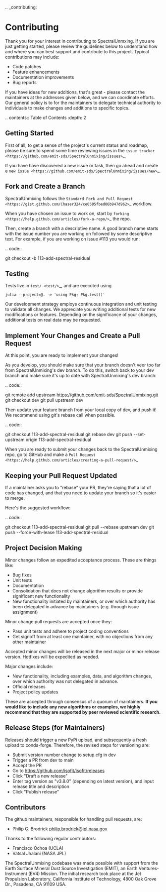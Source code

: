 .. _contributing:

Contributing
============

Thank you for your interest in contributing to SpectralUnmxing. If you are just getting
started, please review the guidelines below to understand how and where you can
best support and contribute to this project.  Typical contributions may include:

* Code patches
* Feature enhancements
* Documentation improvements
* Bug reports

If you have ideas for new additions, that's great - please contact the maintainers
at the addresses given below, and we can coordinate efforts.  Our general policy
is to for the maintainers to delegate technical authority to individuals to make
changes and additions to specific topics.

.. contents:: Table of Contents
    :depth: 2


Getting Started
---------------

First of all, to get a sense of the project's current status and roadmap, please
be sure to spend some time reviewing issues in the `issue tracker <https://github.com/emit-sds/SpectralUnmixing/issues>`_.

If you have have discovered a new issue or task, then go ahead and create a `new
issue <https://github.com/emit-sds/SpectralUnmixing/issues/new>`_.


Fork and Create a Branch
------------------------

SpectralUnmixing follows the `Standard Fork and Pull Request <https://gist.github.com/Chaser324/ce0505fbed06b947d962>`_ workflow.

When you have chosen an issue to work on, start by `forking <https://help.github.com/articles/fork-a-repo/>`_ the repo.

Then, create a branch with a descriptive name.  A good branch name starts with
the issue number you are working on followed by some descriptive text.  For
example, if you are working on issue #113 you would run:

.. code::

  git checkout -b 113-add-spectral-residual



Testing
-------

Tests live in `test/ <test/>`_, and are executed using
```
julia --project=@. -e 'using Pkg; Pkg.test()'
```

Our development strategy employs continuous integration and unit testing to validate all changes.  We appreciate you writing additional tests for new modifications or features.  Depending on the significance of your changes, additional tests on real data may be requested.


Implement Your Changes and Create a Pull Request
------------------------------------------------

At this point, you are ready to implement your changes!

As you develop, you should make sure that your branch doesn't veer too far from SpectralUnmixing's dev branch.  To do this, switch back to your dev branch and make
sure it's up to date with SpectralUnmixing's dev branch:

.. code::

  git remote add upstream https://github.com/emit-sds/SpectralUnmixing.git
  git checkout dev
  git pull upstream dev


Then update your feature branch from your local copy of dev, and push it!  We recommend using git's rebase call when possible.

.. code::

  git checkout 113-add-spectral-residual
  git rebase dev
  git push --set-upstream origin 113-add-spectral-residual


When you are ready to submit your changes back to the SpectralUnmixing repo, go to GitHub
and make a `Pull Request <https://help.github.com/articles/creating-a-pull-request/>`_

Keeping your Pull Request Updated
---------------------------------

If a maintainer asks you to "rebase" your PR, they're saying that a lot of code
has changed, and that you need to update your branch so it's easier to merge.

Here's the suggested workflow:

.. code::

  git checkout 113-add-spectral-residual
  git pull --rebase upstream dev
  git push --force-with-lease 113-add-spectral-residual

Project Decision Making
-----------------------

Minor changes follow an expedited acceptance process.  These are things like:

* Bug fixes
* Unit tests
* Documentation
* Consolidation that does not change algorithm results or provide significant new functionality
* New functionality initiated by maintainers, or over which authority has been delegated in advance by maintainers (e.g. through issue assignment)

Minor change pull requests are accepted once they:

* Pass unit tests and adhere to project coding conventions
* Get signoff from at least one maintainer, with no objections from any other maintainer

Accepted minor changes will be released in the next major or minor release version. Hotfixes will be expedited as needed.

Major changes include:

* New functionality, including examples, data, and algorithm changes, over which authority was not delegated in advance.
* Official releases
* Project policy updates

These are accepted through consensus of a quorum of maintainers.  **If you would like to include any new algorithms or examples, we highly recommend that they are supported by peer reviewed scientific research.**

Release Steps (for Maintainers)
-------------------------------

Releases should trigger a new PyPi upload, and subsequently a fresh upload to conda-forge.  Therefore,
the revised steps for versioning are:

* Submit version number change to setup.cfg in dev
* Trigger a PR from dev to main
* Accept the PR
* Go to https://github.com/isofit/isofit/releases
* Click "Draft a new release"
* Enter tag version as "v3.8.0" (depending on latest version), and input release title and description
* Click "Publish release"

Contributors
------------

The github maintainers, responsible for handling pull requests, are:

* Philip G. Brodrick philip.brodrick@jpl.nasa.gov

Thanks to the following regular contributors:

* Francisco Ochoa (UCLA)
* Vatsal Jhalani (NASA JPL)

The SpectralUnmixing codebase was made possible with support from the Earth Surface Mineral Dust Source Investigation (EMIT), an Earth Ventures-Instrument (EV4) Mission.
The initial research took place at the Jet Propulsion Laboratory, California Institute of Technology, 4800 Oak Grove Dr., Pasadena, CA 91109 USA.